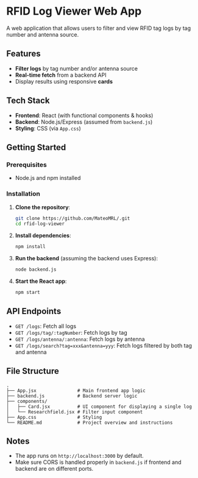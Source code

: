 # RFID Log Viewer Web App

A web application that allows users to filter and view RFID tag logs by tag number and antenna source.

## Features

- **Filter logs** by tag number and/or antenna source
- **Real-time fetch** from a backend API
- Display results using responsive **cards**

## Tech Stack

- **Frontend**: React (with functional components & hooks)
- **Backend**: Node.js/Express (assumed from `backend.js`)
- **Styling**: CSS (via `App.css`)

## Getting Started

### Prerequisites

- Node.js and npm installed

### Installation

1. **Clone the repository**:

   ```bash
   git clone https://github.com/MateoMRL/.git
   cd rfid-log-viewer
   ```

2. **Install dependencies**:

   ```bash
   npm install
   ```

3. **Run the backend** (assuming the backend uses Express):

   ```bash
   node backend.js
   ```

4. **Start the React app**:
   ```bash
   npm start
   ```

## API Endpoints

- `GET /logs`: Fetch all logs
- `GET /logs/tag/:tagNumber`: Fetch logs by tag
- `GET /logs/antenna/:antenna`: Fetch logs by antenna
- `GET /logs/search?tag=xxx&antenna=yyy`: Fetch logs filtered by both tag and antenna

## File Structure

```
.
├── App.jsx               # Main frontend app logic
├── backend.js            # Backend server logic
├── components/
│   ├── Card.jsx          # UI component for displaying a single log
│   └── Researchfield.jsx # Filter input component
├── App.css               # Styling
└── README.md             # Project overview and instructions
```

## Notes

- The app runs on `http://localhost:3000` by default.
- Make sure CORS is handled properly in `backend.js` if frontend and backend are on different ports.
